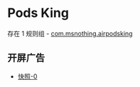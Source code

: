 # Pods King

存在 1 规则组 - [com.msnothing.airpodsking](/src/apps/com.msnothing.airpodsking.ts)

## 开屏广告

- [快照-0](https://i.gkd.li/import/import/12908449)
